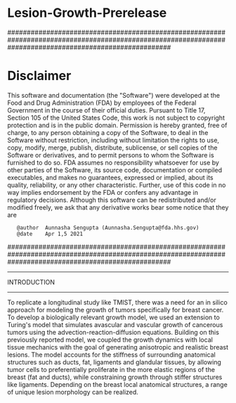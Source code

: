 # Lesion-Growth-Prerelease
##########################################################################################################################################################

# ****Disclaimer****
  This software and documentation (the "Software") were developed at the Food and Drug Administration (FDA) by employees of the Federal Government in
  the course of their official duties. Pursuant to Title 17, Section 105 of the United States Code, this work is not subject to copyright protection
  and is in the public domain. Permission is hereby granted, free of charge, to any person obtaining a copy of the Software, to deal in the Software
  without restriction, including without limitation the rights to use, copy, modify, merge, publish, distribute, sublicense, or sell copies of the
  Software or derivatives, and to permit persons to whom the Software is furnished to do so. FDA assumes no responsibility whatsoever for use by other
  parties of the Software, its source code, documentation or compiled executables, and makes no guarantees, expressed or implied, about its quality,
  reliability, or any other characteristic. Further, use of this code in no way implies endorsement by the FDA or confers any advantage in regulatory
  decisions. Although this software can be redistributed and/or modified freely, we ask that any derivative works bear some notice that they are

       @author  Aunnasha Sengupta (Aunnasha.Sengupta@fda.hhs.gov)
       @date    Apr 1,5 2021

##########################################################################################################################################################


*************
INTRODUCTION
*************
To replicate a longitudinal study like TMIST, there was a need for an in silico approach for modeling the growth of tumors specifically for breast cancer. To develop a 
biologically relevant growth model, we used an extension to Turing's model that simulates avascular and vascular growth of cancerous tumors using the advection-reaction-diffusion 
equations. Building on this previously reported model, we coupled the growth dynamics with local tissue mechanics with the goal of generating anisotropic and realistic breast 
lesions. The model accounts for the stiffness of surrounding anatomical structures such as ducts, fat, ligaments and glandular tissues, by allowing tumor cells to preferentially
proliferate in the more elastic regions of the breast (fat and ducts), while constraining growth through stiffer structures like ligaments. Depending on the breast local anatomical
structures, a range of unique lesion morphology can be realized. 

